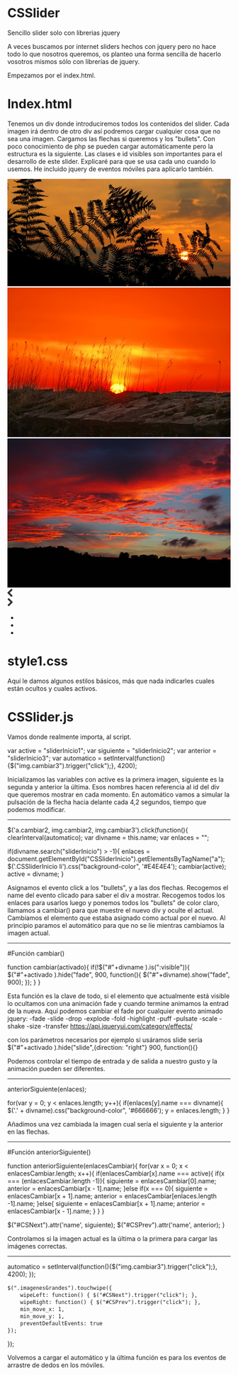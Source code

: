 # CSSlider
Sencillo slider solo con librerias jquery

A veces buscamos por internet sliders hechos con jquery pero no hace todo lo que nosotros queremos, os planteo una forma sencilla de hacerlo vosotros mismos sólo con librerías de jquery.

Empezamos por el index.html.

# Index.html

Tenemos un div donde introduciremos todos los contenidos del slider. Cada imagen irá dentro de otro div así podremos cargar cualquier cosa que no sea una imagen. Cargamos las flechas si queremos y los "bullets". Con poco conocimiento de php se pueden cargar automáticamente pero la estructura es la siguiente. Las clases e id visibles son importantes para el desarrollo de este slider. Explicaré para que se usa cada uno cuando lo usemos. He incluido jquery de eventos móviles para aplicarlo también.

<div id='slider' class='activo'>
  <div>
    <div id='sliderInicio1' class='activo'><img class='imagenesGrandes' src='img/inicio001.jpg'></div>
    <div id='sliderInicio2' class='ocultos'><img class='imagenesGrandes' src='img/inicio002.jpg'></div>
    <div id='sliderInicio3' class='ocultos'><img class='imagenesGrandes' src='img/inicio003.jpg'></div>
    <div class='CSFlechasSlider' id='CSFlechasSlider'>
      <div class='floatLeft'>
        <img src='img/prev.png' id='CSPrev' class='cambiar3' name='sliderInicio3'/>
      </div>
      <div  class='floatRight'>
        <img src='img/next.png' id='CSNext' class='cambiar3' name='sliderInicio2'/>
      </div>
    </div>
  </div>
  <div id='CSSliderInicio'>
    <div>
      <ul class='CSSliderInicio'>
        <li class='sliderInicio1 primeraBolita'><a href='#'  class='cambiar2' name='sliderInicio1'></a></li>
        <li class='sliderInicio2'><a href='#' class='cambiar2' name='sliderInicio2'></a></li>
        <li class='sliderInicio3'><a href='#' class='cambiar2' name='sliderInicio3'></a></li>
      </ul>
    </div>
  </div>
</div>

# style1.css

Aquí le damos algunos estilos básicos, más que nada indicarles cuales están ocultos y cuales activos.

# CSSlider.js

Vamos donde realmente importa, al script.

var active = "sliderInicio1";
var siguiente = "sliderInicio2";
var anterior = "sliderInicio3";
var automatico = setInterval(function(){$("img.cambiar3").trigger("click");}, 4200);

Inicializamos las variables con active es la primera imagen, siguiente es la segunda y anterior la última. Esos nombres hacen referencia al id del div que queremos mostrar en cada momento. En automático vamos a simular la pulsación de la flecha hacia delante cada 4,2 segundos, tiempo que podemos modificar.

---------------------------------------------------------------------------------------------------------------------------------

$('a.cambiar2, img.cambiar2, img.cambiar3').click(function(){
  clearInterval(automatico);
  var divname = this.name;
  var enlaces = "";

  if(divname.search("sliderInicio") > -1){
    enlaces = document.getElementById("CSSliderInicio").getElementsByTagName("a");
    $('.CSSliderInicio li').css("background-color", '#E4E4E4');
    cambiar(active);
    active = divname;
  }
  
  Asignamos el evento click a los "bullets", y a las dos flechas.
  Recogemos el name del evento clicado para saber el div a mostrar.
  Recogemos todos los enlaces para usarlos luego y ponemos todos los "bullets" de color claro, llamamos a cambiar() para que      muestre el nuevo div y oculte el actual. Cambiamos el elemento que estaba asignado como actual por el nuevo.
  Al principio paramos el automático para que no se líe mientras cambiamos la imagen actual.
  
---------------------------------------------------------------------------------------------------------------------------------

#Función cambiar()

function cambiar(activado){
  if(!$("#"+divname ).is(":visible")){
    $("#"+activado ).hide("fade", 900, function(){
        $("#"+divname).show("fade", 900);
    });
  }
}

Esta función es la clave de todo, si el elemento que actualmente está visible lo ocultamos con una animación fade y cuando termine animamos la entrad de la nueva. Aquí podemos cambiar el fade por cualquier evento animado jquery:
  -fade
  -slide
  -drop
  -explode
  -fold
  -highlight
  -puff
  -pulsate
  -scale
  -shake
  -size
  -transfer
  https://api.jqueryui.com/category/effects/
  
  con los parámetros necesarios por ejemplo si usáramos slide sería
  $("#"+activado ).hide("slide",{direction: "right"} 900, function(){}
  
  Podemos controlar el tiempo de entrada y de salida a nuestro gusto y la animación pueden ser diferentes.
  
--------------------------------------------------------------------------------------------------------------------------------
anteriorSiguiente(enlaces);

for(var y = 0; y < enlaces.length; y++){
  if(enlaces[y].name === divname){
    $('.' + divname).css("background-color", '#666666');
    y = enlaces.length;
  }
}

Añadimos una vez cambiada la imagen cual sería el siguiente y la anterior en las flechas.

--------------------------------------------------------------------------------------------------------------------------------
#Función anteriorSiguiente()

function anteriorSiguiente(enlacesCambiar){
  for(var x = 0; x < enlacesCambiar.length; x++){
    if(enlacesCambiar[x].name === active){
      if(x === (enlacesCambiar.length -1)){
        siguiente = enlacesCambiar[0].name;
        anterior = enlacesCambiar[x - 1].name;
      }else if(x === 0){
        siguiente = enlacesCambiar[x + 1].name;
        anterior = enlacesCambiar[enlaces.length -1].name;
      }else{
        siguiente = enlacesCambiar[x + 1].name;
        anterior = enlacesCambiar[x - 1].name;
      }
    }
  }

  $("#CSNext").attr('name', siguiente);
  $("#CSPrev").attr('name', anterior);
}

Controlamos si la imagen actual es la última o la primera para cargar las imágenes correctas.

--------------------------------------------------------------------------------------------------------------------------------

automatico = setInterval(function(){$("img.cambiar3").trigger("click");}, 4200);
    });
    
    $(".imagenesGrandes").touchwipe({
        wipeLeft: function() { $("#CSNext").trigger("click"); },
        wipeRight: function() { $("#CSPrev").trigger("click"); },
        min_move_x: 1,
        min_move_y: 1,
        preventDefaultEvents: true
    });
});

Volvemos a cargar el automático y la última función es para los eventos de arrastre de dedos en los móviles.
